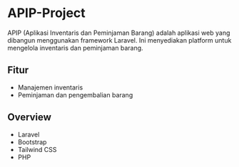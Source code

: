 # APIP-Project

APIP (Aplikasi Inventaris dan Peminjaman Barang) adalah aplikasi web yang dibangun menggunakan framework Laravel. Ini menyediakan platform untuk mengelola inventaris dan peminjaman barang.

## Fitur

* Manajemen inventaris
* Peminjaman dan pengembalian barang

## Overview

* Laravel
* Bootstrap
* Tailwind CSS
* PHP
